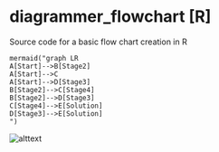 # diagrammer_flowchart [R]
Source code for a basic flow chart creation in R
```
mermaid("graph LR
A[Start]-->B[Stage2]
A[Start]-->C
A[Start]-->D[Stage3]
B[Stage2]-->C[Stage4]
B[Stage2]-->D[Stage3]
C[Stage4]-->E[Solution]
D[Stage3]-->E[Solution]
") 
```
![alttext](https://github.com/herbzacz)
